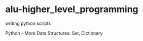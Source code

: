 # alu-higher_level_programming
writing python scripts

Python - More Data Structures: Set, Dictionary
